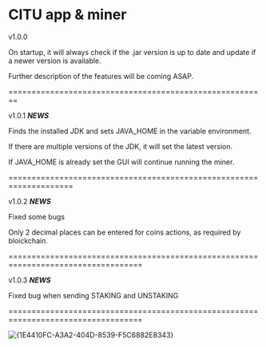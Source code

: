 # CITU app & miner

v1.0.0

On startup, it will always check if the .jar version is up to date and update if a newer version is available.

Further description of the features will be coming ASAP.

========================================================

v1.0.1 ***NEWS***

Finds the installed JDK and sets JAVA_HOME in the variable environment.

If there are multiple versions of the JDK, it will set the latest version.

If JAVA_HOME is already set the GUI will continue running the miner.

====================================================================

v1.0.2 ***NEWS***

Fixed some bugs

Only 2 decimal places can be entered for coins actions, as required by bloickchain.

===================================================================================

v1.0.3 ***NEWS***

Fixed bug when sending STAKING and UNSTAKING

===================================================================================



![{1E4410FC-A3A2-404D-8539-F5C6882E8343}](https://github.com/user-attachments/assets/0dc97688-4cc0-4fa6-9d48-3668d52d2d66)
